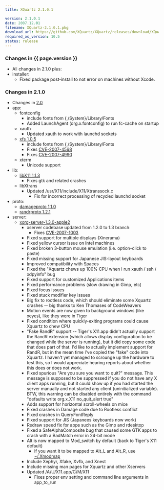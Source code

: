 ```yaml
---
title: XQuartz 2.1.0.1

version: 2.1.0.1
date: 2007.12.01
filename: XQuartz-2.1.0.1.pkg
download_url: https://github.com/XQuartz/XQuartz/releases/download/XQuartz-2.1.0.1-Leopard/X11-2.1.0.1.pkg
required_os_version: 10.5
status: release
---
```


### Changes in {{ page.version }} ###
  * All changes in 2.1.0 plus:
  * installer:
    * Fixed package post-install to not error on machines without Xcode.

### Changes in 2.1.0 ###
  * Changes in [2.0](XQuartz-2.0.html)
  * app:
    * fontconfig
      * include fonts from {,/System}/Library/Fonts
      * Added LaunchAgent (org.x.fontconfig) to run fc-cache on startup
    * xauth
      * Updated xauth to work with launchd sockets
    * [xfs 1.0.5](https://lists.freedesktop.org/archives/xorg-announce/2007-October/000415.html)
      * include fonts from {,/System}/Library/Fonts
      * Fixes [CVE-2007-4568](https://cve.mitre.org/cgi-bin/cvename.cgi?name=CVE-2007-4568)
      * Fixes [CVE-2007-4990](https://cve.mitre.org/cgi-bin/cvename.cgi?name=CVE-2007-4990)
    * xterm
      * Unicode support
  * lib:
    * [libX11 1.1.3](https://lists.freedesktop.org/archives/xorg-announce/2007-August/000332.html)
      * Fixes gtk and related crashes
    * libXtrans
      * Updated /usr/X11/include/X11/Xtranssock.c
        * Fix for incorrect processing of recycled launchd socket
  * proto:
    * [damageproto 1.1.0](https://lists.freedesktop.org/archives/xorg-announce/2007-January/000238.html)
    * [randrproto 1.2.1](https://lists.freedesktop.org/archives/xorg-announce/2007-February/000255.html)
  * server:
    * [xorg-server-1.3.0-apple2](https://github.com/XQuartz/xorg-server/commits/b6a98afe614b512029d9f8b01ef82e4899817cb2)
      * xserver codebase updated from 1.2.0 to 1.3 branch
        * Fixes [CVE-2007-1003](https://cve.mitre.org/cgi-bin/cvename.cgi?name=CVE-2007-1003)
      * Fixed support for multiple displays (Xinerama)
      * Fixed yellow cursor issue on Intel machines
      * Fixed broken 3-button mouse emulation (i.e. option-click to paste)
      * Fixed missing support for Japanese JIS-layout keyboards
      * Improved compatibility with Spaces
      * Fixed the "Xquartz chews up 100% CPU when I run xauth / ssh / xdpyinfo" bug 
      * Fixed support for customized Applications items
      * Fixed performance problems (slow drawing in Gimp, etc)
      * Fixed focus issues
      * Fixed stuck modifier key issues
      * Big fix to rootless code, which should eliminate some Xquartz crashes -- big thanks to Ken Thomases of CodeWeavers
      * Motion events are now given to background windows (like xeyes), like they were in Tiger
      * Fixed condition where quickly-exiting programs could cause Xquartz to chew CPU
      * "Fake RandR" support -- Tiger's X11.app didn't actually support the RandR extension (which allows display configuration to be changed while the server is running), but it did copy some code that does part of that. I'd like to actually implement support for RandR, but in the mean time I've copied the "fake" code into Xquartz. I haven't yet managed to scrounge up the hardware to test this, so I would appreciate hearing reports about whether this does or does not work.
      * Fixed spurious "Are you sure you want to quit?" message. This message is supposed to be suppressed if you do not have any X client apps running, but it could show up if you had started the server manually and not started any client (uninitialized variable). BTW, this warning can be disabled entirely with the command "defaults write org.x.X11 no_quit_alert true"
      * Adds support for horizontal scroll-wheels on mice
      * Fixed crashes in Damage code due to Rootless conflict
      * Fixed crashes in QueryFontReply
      * Fixed support for JIS (Japanees keyboards now work)
      * Redraw speed fix for apps such as the Gimp and rdesktop
      * Fixed a SafeAlphaComposite bug that caused some GTK apps to crash with a BadMatch error in 24-bit mode
      * Alt is now mapped to Mod_switch by default (back to Tiger's X11 default)
        * If you want it to be mapped to Alt_L and Alt_R, use [~/.Xmodmap](wiki:KeyboardMapping#AltvsMode_switch)
      * Include Xephyr, Xfake, Xvfb, and Xnest
      * Include missing man pages for Xquartz and other Xservers
      * Updated /A/U/X11.app/C/M/X11
        * Fixes proper env setting and command line arguments in app_to_run
